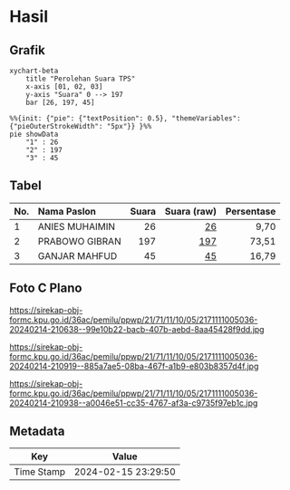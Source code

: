 # Hasil

## Grafik

```mermaid
xychart-beta
    title "Perolehan Suara TPS"
    x-axis [01, 02, 03]
    y-axis "Suara" 0 --> 197
    bar [26, 197, 45]
```

```mermaid
%%{init: {"pie": {"textPosition": 0.5}, "themeVariables": {"pieOuterStrokeWidth": "5px"}} }%%
pie showData
    "1" : 26
    "2" : 197
    "3" : 45
```

## Tabel

| No. | Nama Paslon    | Suara | Suara (raw) | Persentase |
|:--- |:-------------- | -----:| -----------:| ----------:|
| 1   | ANIES MUHAIMIN | 26    | [26][p-1]   | 9,70       |
| 2   | PRABOWO GIBRAN | 197   | [197][p-2]  | 73,51      |
| 3   | GANJAR MAHFUD  | 45    | [45][p-3]   | 16,79      |


[p-1]: https://github.com/gigit-pemilu/pemilu-2024-21-kepulauan-riau/blob/main/pilpres/hitung-suara/sub/21-kepulauan-riau/sub/71-kota-batam/sub/11-sagulung/sub/1005-sungai-langkai/sub/036-tps/sub/paslon-1.txt
[p-2]: https://github.com/gigit-pemilu/pemilu-2024-21-kepulauan-riau/blob/main/pilpres/hitung-suara/sub/21-kepulauan-riau/sub/71-kota-batam/sub/11-sagulung/sub/1005-sungai-langkai/sub/036-tps/sub/paslon-2.txt
[p-3]: https://github.com/gigit-pemilu/pemilu-2024-21-kepulauan-riau/blob/main/pilpres/hitung-suara/sub/21-kepulauan-riau/sub/71-kota-batam/sub/11-sagulung/sub/1005-sungai-langkai/sub/036-tps/sub/paslon-3.txt

## Foto C Plano

https://sirekap-obj-formc.kpu.go.id/36ac/pemilu/ppwp/21/71/11/10/05/2171111005036-20240214-210638--99e10b22-bacb-407b-aebd-8aa45428f9dd.jpg

https://sirekap-obj-formc.kpu.go.id/36ac/pemilu/ppwp/21/71/11/10/05/2171111005036-20240214-210919--885a7ae5-08ba-467f-a1b9-e803b8357d4f.jpg

https://sirekap-obj-formc.kpu.go.id/36ac/pemilu/ppwp/21/71/11/10/05/2171111005036-20240214-210938--a0046e51-cc35-4767-af3a-c9735f97eb1c.jpg


## Metadata

| Key        | Value               |
| ---------- | ------------------- |
| Time Stamp | 2024-02-15 23:29:50 |



